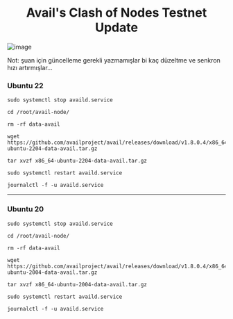 # <h1 align="center">Avail's Clash of Nodes Testnet Update</h1>

![image](https://github.com/molla202/Avail/assets/91562185/a6461113-7737-40a0-9d2a-3049a7097663)

Not: şuan için güncelleme gerekli yazmamışlar bi kaç düzeltme ve senkron hızı artırmışlar...
### Ubuntu 22
```
sudo systemctl stop availd.service
```
```
cd /root/avail-node/
```
```
rm -rf data-avail
```
```
wget https://github.com/availproject/avail/releases/download/v1.8.0.4/x86_64-ubuntu-2204-data-avail.tar.gz
```
```
tar xvzf x86_64-ubuntu-2204-data-avail.tar.gz
```

```
sudo systemctl restart availd.service
```
```
journalctl -f -u availd.service
```
--------------------
### Ubuntu 20 
```
sudo systemctl stop availd.service
```
```
cd /root/avail-node/
```
```
rm -rf data-avail
```
```
wget https://github.com/availproject/avail/releases/download/v1.8.0.4/x86_64-ubuntu-2004-data-avail.tar.gz
```
```
tar xvzf x86_64-ubuntu-2004-data-avail.tar.gz
```

```
sudo systemctl restart availd.service
```
```
journalctl -f -u availd.service
```


